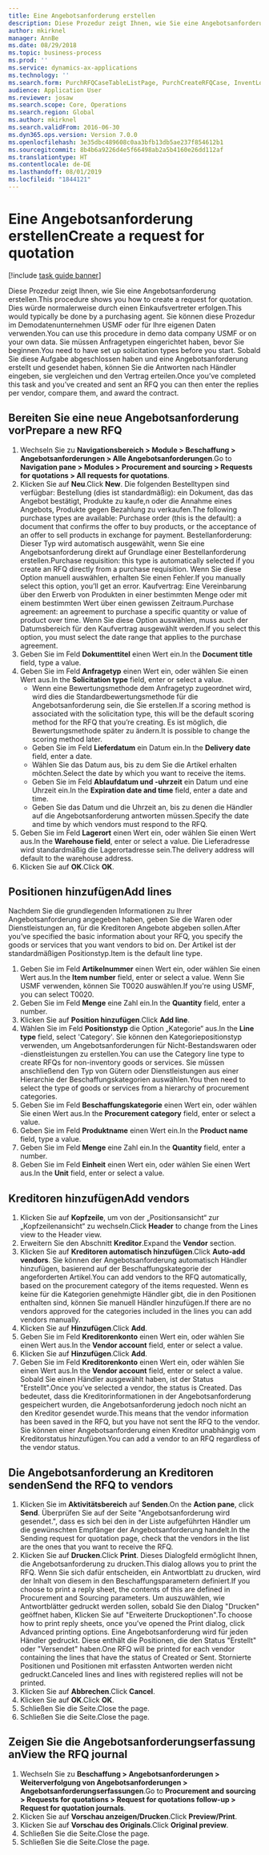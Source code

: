 ```yaml
---
title: Eine Angebotsanforderung erstellen
description: Diese Prozedur zeigt Ihnen, wie Sie eine Angebotsanforderung erstellen.
author: mkirknel
manager: AnnBe
ms.date: 08/29/2018
ms.topic: business-process
ms.prod: ''
ms.service: dynamics-ax-applications
ms.technology: ''
ms.search.form: PurchRFQCaseTableListPage, PurchCreateRFQCase, InventLocationIdLookup, PurchRFQCaseTable, InventItemIdLookupSimple, EcoResCategorySingleLookup, UnitOfMeasureLookup, PurchRFQEditLines, PurchRFQEditLinesPrintOptions, VendRFQJournal, SrsReportViewerForm
audience: Application User
ms.reviewer: josaw
ms.search.scope: Core, Operations
ms.search.region: Global
ms.author: mkirknel
ms.search.validFrom: 2016-06-30
ms.dyn365.ops.version: Version 7.0.0
ms.openlocfilehash: 3e35dbc489608c0aa3bfb13db5ae237f854612b1
ms.sourcegitcommit: 8b4b6a9226d4e5f66498ab2a5b4160e26dd112af
ms.translationtype: HT
ms.contentlocale: de-DE
ms.lasthandoff: 08/01/2019
ms.locfileid: "1844121"
---
```

# <a name="create-a-request-for-quotation"></a><span data-ttu-id="31f99-103">Eine Angebotsanforderung erstellen</span><span class="sxs-lookup"><span data-stu-id="31f99-103">Create a request for quotation</span></span>

[!include [task guide banner](../../includes/task-guide-banner.md)]

<span data-ttu-id="31f99-104">Diese Prozedur zeigt Ihnen, wie Sie eine Angebotsanforderung erstellen.</span><span class="sxs-lookup"><span data-stu-id="31f99-104">This procedure shows you how to create a request for quotation.</span></span> <span data-ttu-id="31f99-105">Dies würde normalerweise durch einen Einkaufsvertreter erfolgen.</span><span class="sxs-lookup"><span data-stu-id="31f99-105">This would typically be done by a purchasing agent.</span></span> <span data-ttu-id="31f99-106">Sie können diese Prozedur im Demodatenunternehmen USMF oder für Ihre eigenen Daten verwenden.</span><span class="sxs-lookup"><span data-stu-id="31f99-106">You can use this procedure in demo data company USMF or on your own data.</span></span> <span data-ttu-id="31f99-107">Sie müssen Anfragetypen eingerichtet haben, bevor Sie beginnen.</span><span class="sxs-lookup"><span data-stu-id="31f99-107">You need to have set up solicitation types before you start.</span></span> <span data-ttu-id="31f99-108">Sobald Sie diese Aufgabe abgeschlossen haben und eine Angebotsanforderung erstellt und gesendet haben, können Sie die Antworten nach Händler eingeben, sie vergleichen und den Vertrag erteilen.</span><span class="sxs-lookup"><span data-stu-id="31f99-108">Once you’ve completed this task and you’ve created and sent an RFQ you can then enter the replies per vendor, compare them, and award the contract.</span></span>


## <a name="prepare-a-new-rfq"></a><span data-ttu-id="31f99-109">Bereiten Sie eine neue Angebotsanforderung vor</span><span class="sxs-lookup"><span data-stu-id="31f99-109">Prepare a new RFQ</span></span>
1. <span data-ttu-id="31f99-110">Wechseln Sie zu **Navigationsbereich > Module > Beschaffung > Angebotsanforderungen > Alle Angebotsanforderungen**.</span><span class="sxs-lookup"><span data-stu-id="31f99-110">Go to **Navigation pane > Modules > Procurement and sourcing > Requests for quotations > All requests for quotations**.</span></span>
2. <span data-ttu-id="31f99-111">Klicken Sie auf **Neu**.</span><span class="sxs-lookup"><span data-stu-id="31f99-111">Click **New**.</span></span>
    <span data-ttu-id="31f99-112">Die folgenden Bestelltypen sind verfügbar: Bestellung (dies ist standardmäßig): ein Dokument, das das Angebot bestätigt, Produkte zu kaufe,n oder die Annahme eines Angebots, Produkte gegen Bezahlung zu verkaufen.</span><span class="sxs-lookup"><span data-stu-id="31f99-112">The following purchase types are available: Purchase order (this is the default): a document that confirms the offer to buy products, or the acceptance of an offer to sell products in exchange for payment.</span></span> <span data-ttu-id="31f99-113">Bestellanforderung: Dieser Typ wird automatisch ausgewählt, wenn Sie eine Angebotsanforderung direkt auf Grundlage einer Bestellanforderung erstellen.</span><span class="sxs-lookup"><span data-stu-id="31f99-113">Purchase requisition: this type is automatically selected if you create an RFQ directly from a purchase requisition.</span></span> <span data-ttu-id="31f99-114">Wenn Sie diese Option manuell auswählen, erhalten Sie einen Fehler.</span><span class="sxs-lookup"><span data-stu-id="31f99-114">If you manually select this option, you’ll get an error.</span></span> <span data-ttu-id="31f99-115">Kaufvertrag: Eine Vereinbarung über den Erwerb von Produkten in einer bestimmten Menge oder mit einem bestimmten Wert über einen gewissen Zeitraum.</span><span class="sxs-lookup"><span data-stu-id="31f99-115">Purchase agreement: an agreement to purchase a specific quantity or value of product over time.</span></span> <span data-ttu-id="31f99-116">Wenn Sie diese Option auswählen, muss auch der Datumsbereich für den Kaufvertrag ausgewählt werden.</span><span class="sxs-lookup"><span data-stu-id="31f99-116">If you select this option, you must select the date range that applies to the purchase agreement.</span></span>  
3. <span data-ttu-id="31f99-117">Geben Sie im Feld **Dokumenttitel** einen Wert ein.</span><span class="sxs-lookup"><span data-stu-id="31f99-117">In the **Document title** field, type a value.</span></span>
4. <span data-ttu-id="31f99-118">Geben Sie im Feld **Anfragetyp** einen Wert ein, oder wählen Sie einen Wert aus.</span><span class="sxs-lookup"><span data-stu-id="31f99-118">In the **Solicitation type** field, enter or select a value.</span></span>
    + <span data-ttu-id="31f99-119">Wenn eine Bewertungsmethode dem Anfragetyp zugeordnet wird, wird dies die Standardbewertungsmethode für die Angebotsanforderung sein, die Sie erstellen.</span><span class="sxs-lookup"><span data-stu-id="31f99-119">If a scoring method is associated with the solicitation type, this will be the default scoring method for the RFQ that you’re creating.</span></span> <span data-ttu-id="31f99-120">Es ist möglich, die Bewertungsmethode später zu ändern.</span><span class="sxs-lookup"><span data-stu-id="31f99-120">It is possible to change the scoring method later.</span></span>  
    + <span data-ttu-id="31f99-121">Geben Sie im Feld **Lieferdatum** ein Datum ein.</span><span class="sxs-lookup"><span data-stu-id="31f99-121">In the **Delivery date** field, enter a date.</span></span>  
    + <span data-ttu-id="31f99-122">Wählen Sie das Datum aus, bis zu dem Sie die Artikel erhalten möchten.</span><span class="sxs-lookup"><span data-stu-id="31f99-122">Select the date by which you want to receive the items.</span></span>  
    + <span data-ttu-id="31f99-123">Geben Sie im Feld **Ablaufdatum und -uhrzeit** ein Datum und eine Uhrzeit ein.</span><span class="sxs-lookup"><span data-stu-id="31f99-123">In the **Expiration date and time** field, enter a date and time.</span></span>  
    + <span data-ttu-id="31f99-124">Geben Sie das Datum und die Uhrzeit an, bis zu denen die Händler auf die Angebotsanforderung antworten müssen.</span><span class="sxs-lookup"><span data-stu-id="31f99-124">Specify the date and time by which vendors must respond to the RFQ.</span></span>  
5. <span data-ttu-id="31f99-125">Geben Sie im Feld **Lagerort** einen Wert ein, oder wählen Sie einen Wert aus.</span><span class="sxs-lookup"><span data-stu-id="31f99-125">In the **Warehouse field**, enter or select a value.</span></span> <span data-ttu-id="31f99-126">Die Lieferadresse wird standardmäßig die Lagerortadresse sein.</span><span class="sxs-lookup"><span data-stu-id="31f99-126">The delivery address will default to the warehouse address.</span></span>  
6. <span data-ttu-id="31f99-127">Klicken Sie auf **OK**.</span><span class="sxs-lookup"><span data-stu-id="31f99-127">Click **OK**.</span></span>

## <a name="add-lines"></a><span data-ttu-id="31f99-128">Positionen hinzufügen</span><span class="sxs-lookup"><span data-stu-id="31f99-128">Add lines</span></span>

<span data-ttu-id="31f99-129">Nachdem Sie die grundlegenden Informationen zu Ihrer Angebotsanforderung angegeben haben, geben Sie die Waren oder Dienstleistungen an, für die Kreditoren Angebote abgeben sollen.</span><span class="sxs-lookup"><span data-stu-id="31f99-129">After you’ve specified the basic information about your RFQ, you specify the goods or services that you want vendors to bid on.</span></span> <span data-ttu-id="31f99-130">Der Artikel ist der standardmäßigen Positionstyp.</span><span class="sxs-lookup"><span data-stu-id="31f99-130">Item is the default line type.</span></span>

1. <span data-ttu-id="31f99-131">Geben Sie im Feld **Artikelnummer** einen Wert ein, oder wählen Sie einen Wert aus.</span><span class="sxs-lookup"><span data-stu-id="31f99-131">In the **Item number** field, enter or select a value.</span></span> <span data-ttu-id="31f99-132">Wenn Sie USMF verwenden, können Sie T0020 auswählen.</span><span class="sxs-lookup"><span data-stu-id="31f99-132">If you're using USMF, you can select T0020.</span></span>  
2. <span data-ttu-id="31f99-133">Geben Sie im Feld **Menge** eine Zahl ein.</span><span class="sxs-lookup"><span data-stu-id="31f99-133">In the **Quantity** field, enter a number.</span></span>
3. <span data-ttu-id="31f99-134">Klicken Sie auf **Position hinzufügen**.</span><span class="sxs-lookup"><span data-stu-id="31f99-134">Click **Add line**.</span></span>
4. <span data-ttu-id="31f99-135">Wählen Sie im Feld **Positionstyp** die Option „Kategorie“ aus.</span><span class="sxs-lookup"><span data-stu-id="31f99-135">In the **Line type** field, select 'Category'.</span></span> <span data-ttu-id="31f99-136">Sie können den Kategoriepositionstyp verwenden, um Angebotsanforderungen für Nicht-Bestandswaren oder -dienstleistungen zu erstellen.</span><span class="sxs-lookup"><span data-stu-id="31f99-136">You can use the Category line type to create RFQs for non-inventory goods or services.</span></span> <span data-ttu-id="31f99-137">Sie müssen anschließend den Typ von Gütern oder Dienstleistungen aus einer Hierarchie der Beschaffungskategorien auswählen.</span><span class="sxs-lookup"><span data-stu-id="31f99-137">You then need to select the type of goods or services from a hierarchy of procurement categories.</span></span>  
5. <span data-ttu-id="31f99-138">Geben Sie im Feld **Beschaffungskategorie** einen Wert ein, oder wählen Sie einen Wert aus.</span><span class="sxs-lookup"><span data-stu-id="31f99-138">In the **Procurement category** field, enter or select a value.</span></span>
6. <span data-ttu-id="31f99-139">Geben Sie im Feld **Produktname** einen Wert ein.</span><span class="sxs-lookup"><span data-stu-id="31f99-139">In the **Product name** field, type a value.</span></span>
7. <span data-ttu-id="31f99-140">Geben Sie im Feld **Menge** eine Zahl ein.</span><span class="sxs-lookup"><span data-stu-id="31f99-140">In the **Quantity** field, enter a number.</span></span>
8. <span data-ttu-id="31f99-141">Geben Sie im Feld **Einheit** einen Wert ein, oder wählen Sie einen Wert aus.</span><span class="sxs-lookup"><span data-stu-id="31f99-141">In the **Unit** field, enter or select a value.</span></span>

## <a name="add-vendors"></a><span data-ttu-id="31f99-142">Kreditoren hinzufügen</span><span class="sxs-lookup"><span data-stu-id="31f99-142">Add vendors</span></span>
1. <span data-ttu-id="31f99-143">Klicken Sie auf **Kopfzeile**, um von der „Positionsansicht“ zur „Kopfzeilenansicht“ zu wechseln.</span><span class="sxs-lookup"><span data-stu-id="31f99-143">Click **Header** to change from the Lines view to the Header view.</span></span> 
2. <span data-ttu-id="31f99-144">Erweitern Sie den Abschnitt **Kreditor**.</span><span class="sxs-lookup"><span data-stu-id="31f99-144">Expand the **Vendor** section.</span></span>
3. <span data-ttu-id="31f99-145">Klicken Sie auf **Kreditoren automatisch hinzufügen**.</span><span class="sxs-lookup"><span data-stu-id="31f99-145">Click **Auto-add vendors**.</span></span> <span data-ttu-id="31f99-146">Sie können der Angebotsanforderung automatisch Händler hinzufügen, basierend auf der Beschaffungskategorie der angeforderten Artikel.</span><span class="sxs-lookup"><span data-stu-id="31f99-146">You can add vendors to the RFQ automatically, based on the procurement category of the items requested.</span></span> <span data-ttu-id="31f99-147">Wenn es keine für die Kategorien genehmigte Händler gibt, die in den Positionen enthalten sind, können Sie manuell Händler hinzufügen.</span><span class="sxs-lookup"><span data-stu-id="31f99-147">If there are no vendors approved for the categories included in the lines you can add vendors manually.</span></span>  
4. <span data-ttu-id="31f99-148">Klicken Sie auf **Hinzufügen**.</span><span class="sxs-lookup"><span data-stu-id="31f99-148">Click **Add**.</span></span>
5. <span data-ttu-id="31f99-149">Geben Sie im Feld **Kreditorenkonto** einen Wert ein, oder wählen Sie einen Wert aus.</span><span class="sxs-lookup"><span data-stu-id="31f99-149">In the **Vendor account** field, enter or select a value.</span></span>
6. <span data-ttu-id="31f99-150">Klicken Sie auf **Hinzufügen**.</span><span class="sxs-lookup"><span data-stu-id="31f99-150">Click **Add**.</span></span>
7. <span data-ttu-id="31f99-151">Geben Sie im Feld **Kreditorenkonto** einen Wert ein, oder wählen Sie einen Wert aus.</span><span class="sxs-lookup"><span data-stu-id="31f99-151">In the **Vendor account** field, enter or select a value.</span></span> <span data-ttu-id="31f99-152">Sobald Sie einen Händler ausgewählt haben, ist der Status "Erstellt".</span><span class="sxs-lookup"><span data-stu-id="31f99-152">Once you’ve selected a vendor, the status is Created.</span></span> <span data-ttu-id="31f99-153">Das bedeutet, dass die Kreditorinformationen in der Angebotsanforderung gespeichert wurden, die Angebotsanforderung jedoch noch nicht an den Kreditor gesendet wurde.</span><span class="sxs-lookup"><span data-stu-id="31f99-153">This means that the vendor information has been saved in the RFQ, but you have not sent the RFQ to the vendor.</span></span> <span data-ttu-id="31f99-154">Sie können einer Angebotsanforderung einen Kreditor unabhängig vom Kreditorstatus hinzufügen.</span><span class="sxs-lookup"><span data-stu-id="31f99-154">You can add a vendor to an RFQ regardless of the vendor status.</span></span>  

## <a name="send-the-rfq-to-vendors"></a><span data-ttu-id="31f99-155">Die Angebotsanforderung an Kreditoren senden</span><span class="sxs-lookup"><span data-stu-id="31f99-155">Send the RFQ to vendors</span></span>
1. <span data-ttu-id="31f99-156">Klicken Sie im **Aktivitätsbereich** auf **Senden**.</span><span class="sxs-lookup"><span data-stu-id="31f99-156">On the **Action pane**, click **Send**.</span></span> <span data-ttu-id="31f99-157">Überprüfen Sie auf der Seite "Angebotsanforderung wird gesendet.", dass es sich bei den in der Liste aufgeführten Händler um die gewünschten Empfänger der Angebotsanforderung handelt.</span><span class="sxs-lookup"><span data-stu-id="31f99-157">In the Sending request for quotation page, check that the vendors in the list are the ones that you want to receive the RFQ.</span></span>  
2. <span data-ttu-id="31f99-158">Klicken Sie auf **Drucken**.</span><span class="sxs-lookup"><span data-stu-id="31f99-158">Click **Print**.</span></span> <span data-ttu-id="31f99-159">Dieses Dialogfeld ermöglicht Ihnen, die Angebotsanforderung zu drucken.</span><span class="sxs-lookup"><span data-stu-id="31f99-159">This dialog allows you to print the RFQ.</span></span> <span data-ttu-id="31f99-160">Wenn Sie sich dafür entscheiden, ein Antwortblatt zu drucken, wird der Inhalt von diesem in den Beschaffungsparametern definiert.</span><span class="sxs-lookup"><span data-stu-id="31f99-160">If you choose to print a reply sheet, the contents of this are defined in Procurement and Sourcing parameters.</span></span> <span data-ttu-id="31f99-161">Um auszuwählen, wie Antwortblätter gedruckt werden sollen, sobald Sie den Dialog "Drucken" geöffnet haben, Klicken Sie auf "Erweiterte Druckoptionen".</span><span class="sxs-lookup"><span data-stu-id="31f99-161">To choose how to print reply sheets, once you’ve opened the Print dialog, click Advanced printing options.</span></span> <span data-ttu-id="31f99-162">Eine Angebotsanforderung wird für jeden Händler gedruckt. Diese enthält die Positionen, die den Status "Erstellt" oder "Versendet" haben.</span><span class="sxs-lookup"><span data-stu-id="31f99-162">One RFQ will be printed for each vendor containing the lines that have the status of Created or Sent.</span></span> <span data-ttu-id="31f99-163">Stornierte Positionen und Positionen mit erfassten Antworten werden nicht gedruckt.</span><span class="sxs-lookup"><span data-stu-id="31f99-163">Canceled lines and lines with registered replies will not be printed.</span></span>   
3. <span data-ttu-id="31f99-164">Klicken Sie auf **Abbrechen**.</span><span class="sxs-lookup"><span data-stu-id="31f99-164">Click **Cancel**.</span></span>
4. <span data-ttu-id="31f99-165">Klicken Sie auf **OK**.</span><span class="sxs-lookup"><span data-stu-id="31f99-165">Click **OK**.</span></span>
5. <span data-ttu-id="31f99-166">Schließen Sie die Seite.</span><span class="sxs-lookup"><span data-stu-id="31f99-166">Close the page.</span></span>
6. <span data-ttu-id="31f99-167">Schließen Sie die Seite.</span><span class="sxs-lookup"><span data-stu-id="31f99-167">Close the page.</span></span>

## <a name="view-the-rfq-journal"></a><span data-ttu-id="31f99-168">Zeigen Sie die Angebotsanforderungserfassung an</span><span class="sxs-lookup"><span data-stu-id="31f99-168">View the RFQ journal</span></span>
1. <span data-ttu-id="31f99-169">Wechseln Sie zu **Beschaffung > Angebotsanforderungen > Weiterverfolgung von Angebotsanforderungen > Angebotsanforderungserfassungen**.</span><span class="sxs-lookup"><span data-stu-id="31f99-169">Go to **Procurement and sourcing > Requests for quotations > Request for quotations follow-up > Request for quotation journals**.</span></span>
2. <span data-ttu-id="31f99-170">Klicken Sie auf **Vorschau anzeigen/Drucken**.</span><span class="sxs-lookup"><span data-stu-id="31f99-170">Click **Preview/Print**.</span></span>
3. <span data-ttu-id="31f99-171">Klicken Sie auf **Vorschau des Originals**.</span><span class="sxs-lookup"><span data-stu-id="31f99-171">Click **Original preview**.</span></span>
4. <span data-ttu-id="31f99-172">Schließen Sie die Seite.</span><span class="sxs-lookup"><span data-stu-id="31f99-172">Close the page.</span></span>
5. <span data-ttu-id="31f99-173">Schließen Sie die Seite.</span><span class="sxs-lookup"><span data-stu-id="31f99-173">Close the page.</span></span>

